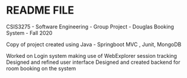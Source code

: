 # README FILE

CSIS3275 - Software Engineering - Group Project - Douglas Booking System - Fall 2020

Copy of project created using Java - Springboot MVC , Junit, MongoDB

Worked on Login system making use of WebExplorer session tracking
Designed and refined user interface
Designed and created backend for room booking on the system

